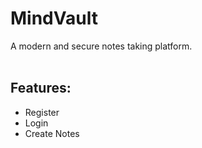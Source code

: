 # MindVault
A modern and secure notes taking platform.
<br><br>
## Features: 
- Register
- Login
- Create Notes
